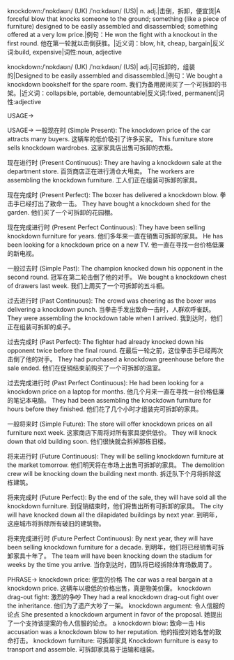 knockdown:/ˈnɒkdaʊn/ (UK) /ˈnɑːkdaʊn/ (US)| n. adj.|击倒，拆卸，便宜货|A forceful blow that knocks someone to the ground; something (like a piece of furniture) designed to be easily assembled and disassembled; something offered at a very low price.|例句：He won the fight with a knockout in the first round. 他在第一轮就以击倒获胜。|近义词：blow, hit, cheap, bargain|反义词:build, expensive|词性:noun, adjective

knockdown:/ˈnɒkdaʊn/ (UK) /ˈnɑːkdaʊn/ (US)| adj.|可拆卸的，组装的|Designed to be easily assembled and disassembled.|例句：We bought a knockdown bookshelf for the spare room. 我们为备用房间买了一个可拆卸的书架。|近义词：collapsible, portable, demountable|反义词:fixed, permanent|词性:adjective


USAGE->

USAGE->
一般现在时 (Simple Present):
The knockdown price of the car attracts many buyers. 这辆车的低价吸引了许多买家。
This furniture store sells knockdown wardrobes. 这家家具店出售可拆卸的衣柜。

现在进行时 (Present Continuous):
They are having a knockdown sale at the department store. 百货商店正在进行清仓大甩卖。
The workers are assembling the knockdown furniture. 工人们正在组装可拆卸的家具。

现在完成时 (Present Perfect):
The boxer has delivered a knockdown blow. 拳击手已经打出了致命一击。
They have bought a knockdown shed for the garden. 他们买了一个可拆卸的花园棚。

现在完成进行时 (Present Perfect Continuous):
They have been selling knockdown furniture for years. 他们多年来一直在销售可拆卸的家具。
He has been looking for a knockdown price on a new TV. 他一直在寻找一台价格低廉的新电视。

一般过去时 (Simple Past):
The champion knocked down his opponent in the second round. 冠军在第二轮击倒了他的对手。
We bought a knockdown chest of drawers last week. 我们上周买了一个可拆卸的五斗橱。

过去进行时 (Past Continuous):
The crowd was cheering as the boxer was delivering a knockdown punch. 当拳击手发出致命一击时，人群欢呼雀跃。
They were assembling the knockdown table when I arrived. 我到达时，他们正在组装可拆卸的桌子。

过去完成时 (Past Perfect):
The fighter had already knocked down his opponent twice before the final round. 在最后一轮之前，这位拳击手已经两次击倒了他的对手。
They had purchased a knockdown greenhouse before the sale ended. 他们在促销结束前购买了一个可拆卸的温室。

过去完成进行时 (Past Perfect Continuous):
He had been looking for a knockdown price on a laptop for months. 他几个月来一直在寻找一台价格低廉的笔记本电脑。
They had been assembling the knockdown furniture for hours before they finished.  他们花了几个小时才组装完可拆卸的家具。

一般将来时 (Simple Future):
The store will offer knockdown prices on all furniture next week. 这家商店下周将对所有家具提供低价。
They will knock down that old building soon. 他们很快就会拆掉那栋旧楼。

将来进行时 (Future Continuous):
They will be selling knockdown furniture at the market tomorrow. 他们明天将在市场上出售可拆卸的家具。
The demolition crew will be knocking down the building next month. 拆迁队下个月将拆除这栋建筑。

将来完成时 (Future Perfect):
By the end of the sale, they will have sold all the knockdown furniture. 到促销结束时，他们将售出所有可拆卸的家具。
The city will have knocked down all the dilapidated buildings by next year. 到明年，这座城市将拆除所有破旧的建筑物。

将来完成进行时 (Future Perfect Continuous):
By next year, they will have been selling knockdown furniture for a decade. 到明年，他们将已经销售可拆卸家具十年了。
The team will have been knocking down the stadium for weeks by the time you arrive.  当你到达时，团队将已经拆除体育场数周了。


PHRASE->
knockdown price: 便宜的价格  The car was a real bargain at a knockdown price. 这辆车以极低的价格出售，真是物美价廉。
knockdown drag-out fight: 激烈的争吵  They had a real knockdown drag-out fight over the inheritance. 他们为了遗产大吵了一架。
knockdown argument: 令人信服的论点  She presented a knockdown argument in favor of the proposal. 她提出了一个支持该提案的令人信服的论点。
a knockdown blow:  致命一击 His accusation was a knockdown blow to her reputation. 他的指控对她名誉的致命打击。
knockdown furniture: 可拆卸家具  Knockdown furniture is easy to transport and assemble. 可拆卸家具易于运输和组装。
